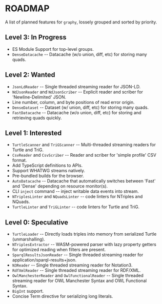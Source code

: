 # ROADMAP

A list of planned features for `graphy`, lossely grouped and sorted by priority.

## Level 3: In Progress
 - ES Module Support for top-level groups.
 - `DenseDatacache` -- Datacache (w/o union, diff, etc) for storing many quads.

## Level 2: Wanted
 - `JsonLdReader` -- Single threaded streaming reader for JSON-LD.
 - `NdJsonReader` and `NdJsonScriber` -- Explicit reader and scriber for 'Newline-Delimited' JSON.
 - Line number, column, and byte positions of read error origin.
 - `DenseDataset` -- Dataset (w/ union, diff, etc) for storing many quads.
 - `FastDatacache` -- Datacache (w/o union, diff, etc) for storing and retrieving quads quickly.

## Level 1: Interested
 - `TurtleScanner` and `TriGScanner` -- Multi-threaded streaming readers for Turtle and TriG.
 - `CsvReader` and `CsvScriber` -- Reader and scriber for 'simple profile' CSV format.
 - Add TypeScript definitions to APIs.
 - Support WHATWG streams natively.
 - Pre-bundled builds for the browser.
 - `AutoDatacache` -- Datacache that automatically switches between 'Fast' and 'Dense' depending on resource monitor(s).
 - CLI `inject` command -- inject writable data events into stream.
 - `NTriplesLinter` and `NQuadsLinter` -- code linters for NTriples and NQuads.
 - `TurtleLinter` and `TriGLinter` -- code linters for Turtle and TriG.

## Level 0: Speculative
 - `TurtleLoader` -- Directly loads triples into memory from serialized Turtle (unmarshalling).
 - `NTriplesExtractor` -- WASM-powered parser with lazy property getters for optimized reading when filters are present.
 - `SparqlResultsJsonReader` -- Single threaded streaming reader for application/sparql-results+json.
 - `N3Reader` -- Single threaded streaming reader for Notation3.
 - `RdfXmlReader` -- Single threaded streaming reader for RDF/XML.
 - `OwlManchesterReader` and `OwlFunctionalReader` -- Single threaded streaming reader for OWL Manchester Syntax and OWL Functional Syntax.
 - `BigInt` support.
 - Concise Term directive for serializing long literals.
